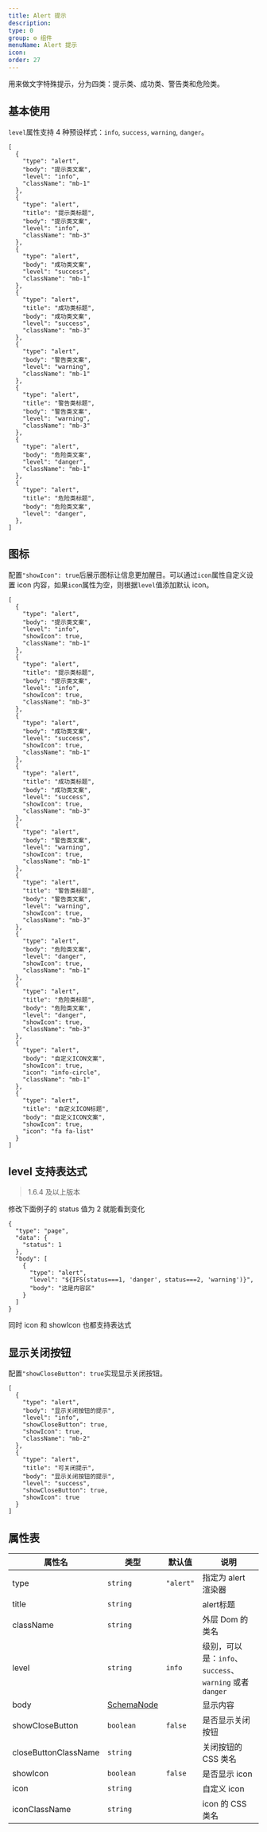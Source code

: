```yaml
---
title: Alert 提示
description:
type: 0
group: ⚙ 组件
menuName: Alert 提示
icon:
order: 27
---
```


用来做文字特殊提示，分为四类：提示类、成功类、警告类和危险类。

## 基本使用

`level`属性支持 4 种预设样式：`info`, `success`, `warning`, `danger`。

```schema: scope="body"
[
  {
    "type": "alert",
    "body": "提示类文案",
    "level": "info",
    "className": "mb-1"
  },
  {
    "type": "alert",
    "title": "提示类标题",
    "body": "提示类文案",
    "level": "info",
    "className": "mb-3"
  },
  {
    "type": "alert",
    "body": "成功类文案",
    "level": "success",
    "className": "mb-1"
  },
  {
    "type": "alert",
    "title": "成功类标题",
    "body": "成功类文案",
    "level": "success",
    "className": "mb-3"
  },
  {
    "type": "alert",
    "body": "警告类文案",
    "level": "warning",
    "className": "mb-1"
  },
  {
    "type": "alert",
    "title": "警告类标题",
    "body": "警告类文案",
    "level": "warning",
    "className": "mb-3"
  },
  {
    "type": "alert",
    "body": "危险类文案",
    "level": "danger",
    "className": "mb-1"
  },
  {
    "type": "alert",
    "title": "危险类标题",
    "body": "危险类文案",
    "level": "danger",
  },
]
```

## 图标

配置`"showIcon": true`后展示图标让信息更加醒目。可以通过`icon`属性自定义设置 icon 内容，如果`icon`属性为空，则根据`level`值添加默认 icon。

```schema: scope="body"
[
  {
    "type": "alert",
    "body": "提示类文案",
    "level": "info",
    "showIcon": true,
    "className": "mb-1"
  },
  {
    "type": "alert",
    "title": "提示类标题",
    "body": "提示类文案",
    "level": "info",
    "showIcon": true,
    "className": "mb-3"
  },
  {
    "type": "alert",
    "body": "成功类文案",
    "level": "success",
    "showIcon": true,
    "className": "mb-1"
  },
  {
    "type": "alert",
    "title": "成功类标题",
    "body": "成功类文案",
    "level": "success",
    "showIcon": true,
    "className": "mb-3"
  },
  {
    "type": "alert",
    "body": "警告类文案",
    "level": "warning",
    "showIcon": true,
    "className": "mb-1"
  },
  {
    "type": "alert",
    "title": "警告类标题",
    "body": "警告类文案",
    "level": "warning",
    "showIcon": true,
    "className": "mb-3"
  },
  {
    "type": "alert",
    "body": "危险类文案",
    "level": "danger",
    "showIcon": true,
    "className": "mb-1"
  },
  {
    "type": "alert",
    "title": "危险类标题",
    "body": "危险类文案",
    "level": "danger",
    "showIcon": true,
    "className": "mb-3"
  },
  {
    "type": "alert",
    "body": "自定义ICON文案",
    "showIcon": true,
    "icon": "info-circle",
    "className": "mb-1"
  },
  {
    "type": "alert",
    "title": "自定义ICON标题",
    "body": "自定义ICON文案",
    "showIcon": true,
    "icon": "fa fa-list"
  }
]
```

## level 支持表达式

> 1.6.4 及以上版本

修改下面例子的 status 值为 2 就能看到变化

```schema:
{
  "type": "page",
  "data": {
    "status": 1
  },
  "body": [
    {
      "type": "alert",
      "level": "${IFS(status===1, 'danger', status===2, 'warning')}",
      "body": "这是内容区"
    }
  ]
}
```

同时 icon 和 showIcon 也都支持表达式

## 显示关闭按钮

配置`"showCloseButton": true`实现显示关闭按钮。

```schema: scope="body"
[
  {
    "type": "alert",
    "body": "显示关闭按钮的提示",
    "level": "info",
    "showCloseButton": true,
    "showIcon": true,
    "className": "mb-2"
  },
  {
    "type": "alert",
    "title": "可关闭提示",
    "body": "显示关闭按钮的提示",
    "level": "success",
    "showCloseButton": true,
    "showIcon": true
  }
]
```

## 属性表

| 属性名               | 类型                                      | 默认值    | 说明                                                     |
| -------------------- | ----------------------------------------- | --------- | -------------------------------------------------------- |
| type                 | `string`                                  | `"alert"` | 指定为 alert 渲染器                                      |
| title                | `string`                                  |           | alert标题                                                |
| className            | `string`                                  |           | 外层 Dom 的类名                                          |
| level                | `string`                                  | `info`    | 级别，可以是：`info`、`success`、`warning` 或者 `danger` |
| body                 | [SchemaNode](../../docs/types/schemanode) |           | 显示内容                                                 |
| showCloseButton      | `boolean`                                 | `false`   | 是否显示关闭按钮                                         |
| closeButtonClassName | `string`                                  |           | 关闭按钮的 CSS 类名                                      |
| showIcon             | `boolean`                                 | `false`   | 是否显示 icon                                            |
| icon                 | `string`                                  |           | 自定义 icon                                              |
| iconClassName        | `string`                                  |           | icon 的 CSS 类名                                         |
